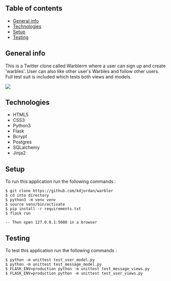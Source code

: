 ## Table of contents
* [General info](#general-info)
* [Technologies](#technologies)
* [Setup](#setup)
* [Testing](#testing)

## General info
This is a Twitter clone called Warblerm where a user can sign up and create 'warbles'. User can also like other user's Warbles and follow other users. Full test suit is included which tests both views and models.

![](warbler.gif)

## Technologies
* HTML5
* CSS3
* Python3
* Flask
* Bcrypt
* Postgres
* SQLalchemy
* Jinja2
	
## Setup
To run this application run the following commands :

```
$ git clone https://github.com/kdjordan/warbler
$ cd into directory
$ python3 -m venv venv
$ source venv/bin/activate
$ pip install -r requirements.txt
$ flask run

-- Then open 127.0.0.1:5000 in a browser
```
## Testing  
To test this application run the following commands :  
```
$ python -m unittest test_user_model.py
$ python -m unittest test_message_model.py
$ FLASK_ENV=production python -m unittest test_message_views.py
$ FLASK_ENV=production python -m unittest test_user_views.py
```
